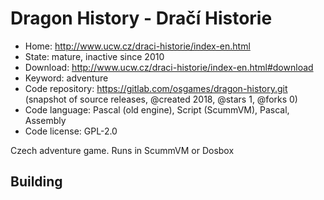 # Dragon History - Dračí Historie

- Home: http://www.ucw.cz/draci-historie/index-en.html
- State: mature, inactive since 2010
- Download: http://www.ucw.cz/draci-historie/index-en.html#download
- Keyword: adventure
- Code repository: https://gitlab.com/osgames/dragon-history.git (snapshot of source releases, @created 2018, @stars 1, @forks 0)
- Code language: Pascal (old engine), Script (ScummVM), Pascal, Assembly
- Code license: GPL-2.0

Czech adventure game.
Runs in ScummVM or Dosbox

## Building



